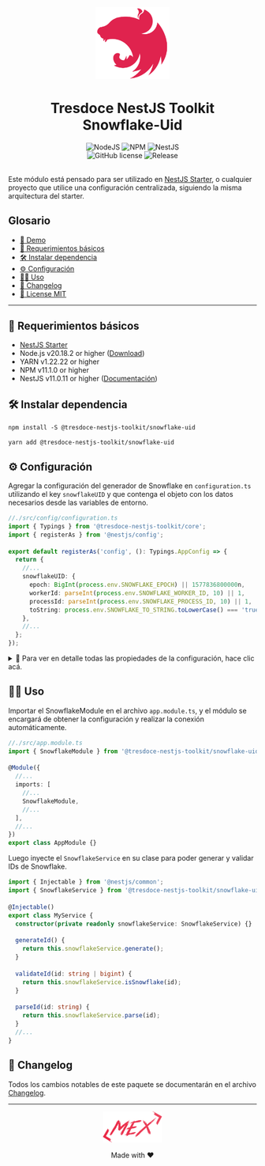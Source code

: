 <div align="center">
    <img alt="nestjs-logo" width="150" height="auto" src="https://raw.githubusercontent.com/tresdoce/tresdoce-nestjs-toolkit/master/.readme-static/iso-nestjs.svg" />
    <h1>Tresdoce NestJS Toolkit<br/>Snowflake-Uid</h1>
</div>

<div align="center">
    <img src="https://img.shields.io/static/v1.svg?style=flat&label=NodeJS&message=v20.18.2&labelColor=339933&color=757575&logoColor=FFFFFF&logo=Node.js" alt="NodeJS"/>
    <img src="https://img.shields.io/static/v1.svg?style=flat&label=NPM&message=v11.1.0&labelColor=CB3837&logoColor=FFFFFF&color=757575&logo=npm" alt="NPM"/>
    <img src="https://img.shields.io/static/v1.svg?style=flat&label=NestJS&message=v11.0.11&labelColor=E0234E&logoColor=FFFFFF&color=757575&logo=Nestjs" alt="NestJS"/><br/>
    <img src="https://img.shields.io/github/license/tresdoce/tresdoce-nestjs-toolkit?style=flat" alt="GitHub license" >
    <img alt="Release" src="https://img.shields.io/npm/v/@tresdoce-nestjs-toolkit/snowflake-uid.svg">
    <br/>
</div>
<br/>

Este módulo está pensado para ser utilizado en [NestJS Starter](https://github.com/rudemex/nestjs-starter), o cualquier
proyecto que utilice una configuración centralizada, siguiendo la misma arquitectura del starter.

## Glosario

- [🥳 Demo](https://nestjs-starter.tresdoce.com.ar/v1/docs)
- [📝 Requerimientos básicos](#basic-requirements)
- [🛠️ Instalar dependencia](#install-dependencies)
- [⚙️ Configuración](#configurations)
- [👨‍💻 Uso](#use)
- [📄 Changelog](./CHANGELOG.md)
- [📜 License MIT](./license.md)

---

<a name="basic-requirements"></a>

## 📝 Requerimientos básicos

- [NestJS Starter](https://github.com/rudemex/nestjs-starter)
- Node.js v20.18.2 or higher ([Download](https://nodejs.org/es/download/))
- YARN v1.22.22 or higher
- NPM v11.1.0 or higher
- NestJS v11.0.11 or higher ([Documentación](https://nestjs.com/))

<a name="install-dependencies"></a>

## 🛠️ Instalar dependencia

```
npm install -S @tresdoce-nestjs-toolkit/snowflake-uid
```

```
yarn add @tresdoce-nestjs-toolkit/snowflake-uid
```

<a name="configurations"></a>

## ⚙️ Configuración

Agregar la configuración del generador de Snowflake en `configuration.ts` utilizando el key `snowflakeUID` y que contenga el
objeto con los datos necesarios desde las variables de entorno.

```typescript
//./src/config/configuration.ts
import { Typings } from '@tresdoce-nestjs-toolkit/core';
import { registerAs } from '@nestjs/config';

export default registerAs('config', (): Typings.AppConfig => {
  return {
    //...
    snowflakeUID: {
      epoch: BigInt(process.env.SNOWFLAKE_EPOCH) || 1577836800000n,
      workerId: parseInt(process.env.SNOWFLAKE_WORKER_ID, 10) || 1,
      processId: parseInt(process.env.SNOWFLAKE_PROCESS_ID, 10) || 1,
      toString: process.env.SNOWFLAKE_TO_STRING.toLowerCase() === 'true',
    },
    //...
  };
});
```

<details>
<summary>💬 Para ver en detalle todas las propiedades de la configuración, hace clic acá.</summary>

`epoch`: Es el tiempo de inicio en milisegundos desde el cual se generarán los IDs.

- Type: `BigInt`
- Required: `false`

`workerId`: Es el ID del worker que generará los IDs.

- Type: `Number`
- Required: `false`
- Default: `1`

`processId`: Es el ID del proceso que generará los IDs.

- Type: `Number`
- Required: `false`
- Default: `1`

`toString`: Indica si el ID generado debe ser convertido a string.

- Type: `Boolean`
- Required: `false`
- Default: `false`

</details>

<a name="use"></a>

## 👨‍💻 Uso

Importar el SnowflakeModule en el archivo `app.module.ts`, y el módulo se encargará de obtener la configuración y realizar
la conexión automáticamente.

```typescript
//./src/app.module.ts
import { SnowflakeModule } from '@tresdoce-nestjs-toolkit/snowflake-uid';

@Module({
  //...
  imports: [
    //...
    SnowflakeModule,
    //...
  ],
  //...
})
export class AppModule {}
```

Luego inyecte el `SnowflakeService` en su clase para poder generar y validar IDs de Snowflake.

```typescript
import { Injectable } from '@nestjs/common';
import { SnowflakeService } from '@tresdoce-nestjs-toolkit/snowflake-uid';

@Injectable()
export class MyService {
  constructor(private readonly snowflakeService: SnowflakeService) {}

  generateId() {
    return this.snowflakeService.generate();
  }

  validateId(id: string | bigint) {
    return this.snowflakeService.isSnowflake(id);
  }

  parseId(id: string) {
    return this.snowflakeService.parse(id);
  }
  //...
}
```

## 📄 Changelog

Todos los cambios notables de este paquete se documentarán en el archivo [Changelog](./CHANGELOG.md).

---

<div align="center">
    <a href="mailto:mdelgado@tresdoce.com.ar" target="_blank" alt="Send an email">
        <img src="https://raw.githubusercontent.com/tresdoce/tresdoce-nestjs-toolkit/ab924d5bdd9a9b9acb3ca5721d4ce977c6b7f680/.readme-static/logo-mex-red.svg" width="120" alt="Logo - Mex" />
    </a><br/>
    <p>Made with ❤</p>
</div>
